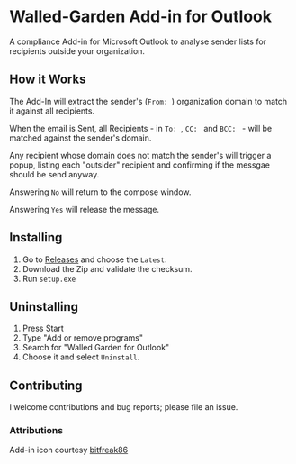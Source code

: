 # Walled-Garden Add-in for Outlook

A compliance Add-in for Microsoft Outlook to analyse sender lists for recipients outside your organization.

## How it Works

The Add-In will extract the sender's (`From: `) organization domain to match it against all recipients.

When the email is Sent, all Recipients - in `To: `, `CC: ` and `BCC: ` - will be matched against the sender's domain.

Any recipient whose domain does not match the sender's will trigger a popup, listing each "outsider" recipient and confirming if the messgae should be send anyway.

Answering `No` will return to the compose window.

Answering `Yes` will release the message.

## Installing

1. Go to [Releases](https://github.com/michaelsanford/Outlook-Walled-Garden/releases) and choose the `Latest`.
2. Download the Zip and validate the checksum.
3. Run `setup.exe`

## Uninstalling

1. Press Start
2. Type "Add or remove programs"
3. Search for "Walled Garden for Outlook"
4. Choose it and select `Uninstall`.

## Contributing

I welcome contributions and bug reports; please file an issue.

### Attributions

Add-in icon courtesy [bitfreak86](https://www.iconfinder.com/bitfreak86)
